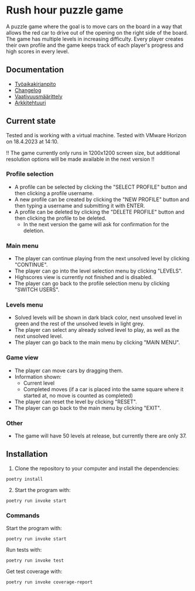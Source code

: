 # Rush hour puzzle game

A puzzle game where the goal is to move cars on the board in a way that allows the red car to drive out of the opening on the right side of the board. The game has multiple levels in increasing difficulty. Every player creates their own profile and the game keeps track of each player's progress and high scores in every level.

## Documentation

- [Työaikakirjanpito](https://github.com/samulioll/ot-harjoitustyo/blob/main/dokumentaatio/tuntikirjanpito.md)
- [Changelog](https://github.com/samulioll/ot-harjoitustyo/blob/main/dokumentaatio/changelog.md)
- [Vaativuusmäärittely](https://github.com/samulioll/ot-harjoitustyo/blob/main/dokumentaatio/vaatimusmaarittely.md)
- [Arkkitehtuuri](https://github.com/samulioll/ot-harjoitustyo/blob/main/dokumentaatio/arkkitehtuuri.md)

## Current state
Tested and is working with a virtual machine. Tested with VMware Horizon on 18.4.2023 at 14:10.

!! The game currently only runs in 1200x1200 screen size, but additional resolution options will be made available in the next version !!

### Profile selection
- A profile can be selected by clicking the "SELECT PROFILE" button and then clicking a profile username.
- A new profile can be created by clicking the "NEW PROFILE" button and then typing a username and submitting it with ENTER.
- A profile can be deleted by clicking the "DELETE PROFILE" button and then clicking the profile to be deleted.
    - In the next version the game will ask for confirmation for the deletion.

### Main menu
- The player can continue playing from the next unsolved level by clicking "CONTINUE".
- The player can go into the level selection menu by clicking "LEVELS".
- Highscores view is currently not finished and is disabled.
- The player can go back to the profile selection menu by clicking "SWITCH USERS".

### Levels menu
- Solved levels will be shown in dark black color, next unsolved level in green and the rest of the unsolved levels in light grey.
- The player can select any already solved level to play, as well as the next unsolved level.
- The player can go back to the main menu by clicking "MAIN MENU".

### Game view
- The player can move cars by dragging them.
- Information shown:
    - Current level
    - Completed moves (if a car is placed into the same square where it started at, no move is counted as completed)
- The player can reset the level by clicking "RESET".
- The player can go back to the main menu by clicking "EXIT".

### Other
- The game will have 50 levels at release, but currently there are only 37.


## Installation

1. Clone the repository to your computer and install the dependencies:
```
poetry install
```
2. Start the program with:
```
poetry run invoke start
```

### Commands

Start the program with:
```
poetry run invoke start
```
Run tests with:
```
poetry run invoke test
```
Get test coverage with:
```
poetry run invoke coverage-report
```
